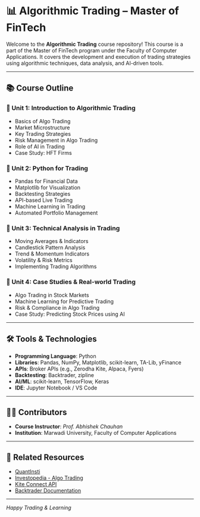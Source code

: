 # 📊 Algorithmic Trading – Master of FinTech

Welcome to the **Algorithmic Trading** course repository! This course is a part of the Master of FinTech program under the Faculty of Computer Applications. It covers the development and execution of trading strategies using algorithmic techniques, data analysis, and AI-driven tools.

---

## 📚 Course Outline

### 🔹 Unit 1: Introduction to Algorithmic Trading
- Basics of Algo Trading
- Market Microstructure
- Key Trading Strategies
- Risk Management in Algo Trading
- Role of AI in Trading
- Case Study: HFT Firms

### 🔹 Unit 2: Python for Trading
- Pandas for Financial Data
- Matplotlib for Visualization
- Backtesting Strategies
- API-based Live Trading
- Machine Learning in Trading
- Automated Portfolio Management

### 🔹 Unit 3: Technical Analysis in Trading
- Moving Averages & Indicators
- Candlestick Pattern Analysis
- Trend & Momentum Indicators
- Volatility & Risk Metrics
- Implementing Trading Algorithms

### 🔹 Unit 4: Case Studies & Real-world Trading
- Algo Trading in Stock Markets
- Machine Learning for Predictive Trading
- Risk & Compliance in Algo Trading
- Case Study: Predicting Stock Prices using AI

---

## 🛠️ Tools & Technologies
- **Programming Language**: Python
- **Libraries**: Pandas, NumPy, Matplotlib, scikit-learn, TA-Lib, yFinance
- **APIs**: Broker APIs (e.g., Zerodha Kite, Alpaca, Fyers)
- **Backtesting**: Backtrader, zipline
- **AI/ML**: scikit-learn, TensorFlow, Keras
- **IDE**: Jupyter Notebook / VS Code

---

## 👨‍🏫 Contributors
- **Course Instructor**: *Prof. Abhishek Chauhan*
- **Institution**: Marwadi University, Faculty of Computer Applications

---

## 🔗 Related Resources
- [QuantInsti](https://www.quantinsti.com/)
- [Investopedia - Algo Trading](https://www.investopedia.com/terms/a/algorithmictrading.asp)
- [Kite Connect API](https://kite.trade/)
- [Backtrader Documentation](https://www.backtrader.com/)

---

*Happy Trading & Learning*
